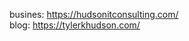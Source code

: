busines:
https://hudsonitconsulting.com/
<br>blog:
https://tylerkhudson.com/

<!---
tkhudson/tkhudson is a special repository because its `README.md` (this file) appears on your GitHub profile.
You can click the Preview link to take a look at your changes.
--->

